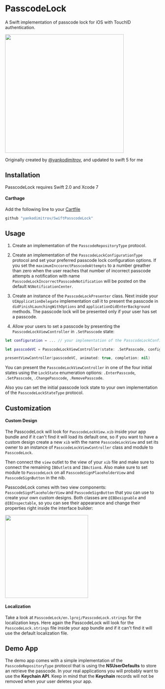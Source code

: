 # PasscodeLock
A Swift implementation of passcode lock for iOS with TouchID authentication.

<img src="https://raw.githubusercontent.com/yankodimitrov/SwiftPasscodeLock/master/passcode-lock.gif" height="386">

Originally created by [@yankodimitrov](https://github.com/yankodimitrov/SwiftPasscodeLock), and updated to swift 5 for me

## Installation
PasscodeLock requires Swift 2.0 and Xcode 7

#### Carthage

Add the following line to your [Cartfile](https://github.com/carthage/carthage)
```swift
github "yankodimitrov/SwiftPasscodeLock"
```
## Usage

1. Create an implementation of the `PasscodeRepositoryType` protocol.

2. Create an implementation of the `PasscodeLockConfigurationType` protocol and set your preferred passcode lock configuration options. If you set the `maximumInccorectPasscodeAttempts` to a number greather than zero when the user reaches that number of incorrect passcode attempts a notification with name `PasscodeLockIncorrectPasscodeNotification` will be posted on the default `NSNotificationCenter`. 

3. Create an instance of the `PasscodeLockPresenter` class. Next inside your `UIApplicationDelegate` implementation call it to present the passcode in `didFinishLaunchingWithOptions` and `applicationDidEnterBackground` methods. The passcode lock will be presented only if your user has set a passcode.

4. Allow your users to set a passcode by presenting the `PasscodeLockViewController` in `.SetPasscode` state:
```swift
let configuration = ... // your implementation of the PasscodeLockConfigurationType protocol

let passcodeVC = PasscodeLockViewController(state: .SetPasscode, configuration: configuration)

presentViewController(passcodeVC, animated: true, completion: nil)
```

You can present the `PasscodeLockViewController` in one of the four initial states using the `LockState` enumeration options: `.EnterPasscode`, `.SetPasscode`, `.ChangePasscode`, `.RemovePasscode`.

Also you can set the initial passcode lock state to your own implementation of the `PasscodeLockStateType` protocol.

## Customization

#### Custom Design

The PasscodeLock will look for `PasscodeLockView.xib` inside your app bundle and if it can't find it will load its default one, so if you want to have a custom design create a new `xib` with the name `PasscodeLockView` and set its owner to an instance of `PasscodeLockViewController` class and module to `PasscodeLock`. 

Then connect the `view` outlet to the view of your `xib` file and make sure to connect the remaining `IBOutlet`s and `IBAction`s. Also make sure to set module to `PasscodeLock` on all `PasscodeSignPlaceholderView` and `PasscodeSignButton` in the nib.

PasscodeLock comes with two view components: `PasscodeSignPlaceholderView` and `PasscodeSignButton` that you can use to create your own custom designs. Both classes are `@IBDesignable` and `@IBInspectable`, so you can see their appearance and change their properties right inside the interface builder:

<img src="https://raw.githubusercontent.com/yankodimitrov/SwiftPasscodeLock/master/passcode-view.png" height="270">

#### Localization

Take a look at `PasscodeLock/en.lproj/PasscodeLock.strings` for the localization keys. Here again the PasscodeLock will look for the `PasscodeLock.strings` file inside your app bundle and if it can't find it will use the default localization file.

## Demo App

The demo app comes with a simple implementation of the `PasscodeRepositoryType` protocol that is using the **NSUserDefaults** to store an retrieve the passcode. In your real applications you will probably want to use the **Keychain API**. Keep in mind that the **Keychain** records will not be removed when your user deletes your app.
